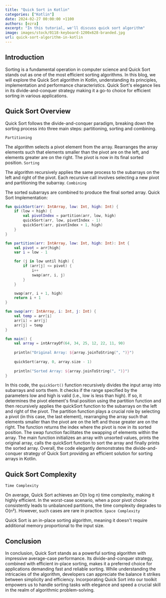 ```yaml
---
title: "Quick Sort in Kotlin"
categories: ["Kotlin"]
date: 2024-02-27 00:00:00 +1100 
authors: [ezra]
excerpt: "In this tutorial, we'll discuss quick sort algorithm"
image: images/stock/0118-keyboard-1200x628-branded.jpg
url: quick-sort-algorithm-in-kotlin
---
```


## Introduction
Sorting is a fundamental operation in computer science and Quick Sort stands out as one of the most efficient sorting algorithms. In this blog, we will explore the Quick Sort algorithm in Kotlin, understanding its principles, implementation and performance characteristics. Quick Sort's elegance lies in its divide-and-conquer strategy making it a go-to choice for efficient sorting in various applications.

## Quick Sort Overview
Quick Sort follows the divide-and-conquer paradigm, breaking down the sorting process into three main steps: partitioning, sorting and combining.

`Partitioning`

The algorithm selects a pivot element from the array.
Rearranges the array elements such that elements smaller than the pivot are on the left, and elements greater are on the right.
The pivot is now in its final sorted position.
`Sorting` 

The algorithm recursively applies the same process to the subarrays on the left and right of the pivot.
Each recursive call involves selecting a new pivot and partitioning the subarray.
`Combining`

The sorted subarrays are combined to produce the final sorted array.
Quick Sort Implementation:

```kotlin
fun quickSort(arr: IntArray, low: Int, high: Int) {
    if (low < high) {
        val pivotIndex = partition(arr, low, high)
        quickSort(arr, low, pivotIndex - 1)
        quickSort(arr, pivotIndex + 1, high)
    }
}

fun partition(arr: IntArray, low: Int, high: Int): Int {
    val pivot = arr[high]
    var i = low - 1

    for (j in low until high) {
        if (arr[j] <= pivot) {
            i++
            swap(arr, i, j)
        }
    }

    swap(arr, i + 1, high)
    return i + 1
}

fun swap(arr: IntArray, i: Int, j: Int) {
    val temp = arr[i]
    arr[i] = arr[j]
    arr[j] = temp
}

fun main() {
    val array = intArrayOf(64, 34, 25, 12, 22, 11, 90)
    
    println("Original Array: ${array.joinToString(", ")}")
    
    quickSort(array, 0, array.size - 1)
    
    println("Sorted Array: ${array.joinToString(", ")}")
}
```
In this code,  the `quickSort()` function recursively divides the input array into subarrays and sorts them. It checks if the range specified by the parameters low and high is valid (i.e., low is less than high). If so, it determines the pivot element's final position using the partition function and then recursively applies the quickSort function to the subarrays on the left and right of the pivot. The partition function plays a crucial role by selecting a pivot (in this case, the last element), rearranging the array such that elements smaller than the pivot are on the left and those greater are on the right. The function returns the index where the pivot is now in its sorted position. The swap function facilitates the swapping of elements within the array. The main function initializes an array with unsorted values, prints the original array, calls the quickSort function to sort the array and finally prints the sorted array. Overall, the code elegantly demonstrates the divide-and-conquer strategy of Quick Sort providing an efficient solution for sorting arrays in Kotlin.

## Quick Sort Complexity

`Time Complexity`

On average, Quick Sort achieves an O(n log n) time complexity, making it highly efficient.
In the worst-case scenario, when a poor pivot choice consistently leads to unbalanced partitions, the time complexity degrades to O(n²). However, such cases are rare in practice.
`Space Complexity`

Quick Sort is an in-place sorting algorithm, meaning it doesn't require additional memory proportional to the input size.

## Conclusion
In conclusion, Quick Sort stands as a powerful sorting algorithm with impressive average-case performance. Its divide-and-conquer strategy, combined with efficient in-place sorting, makes it a preferred choice for applications demanding fast and reliable sorting. While understanding the intricacies of the algorithm, developers can appreciate the balance it strikes between simplicity and efficiency. Incorporating Quick Sort into our toolkit empowers us to handle sorting tasks with elegance and speed a crucial skill in the realm of algorithmic problem-solving.